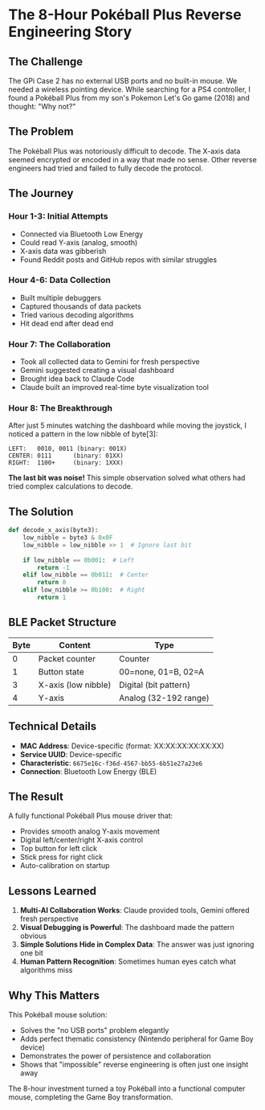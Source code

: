 # The 8-Hour Pokéball Plus Reverse Engineering Story

## The Challenge

The GPi Case 2 has no external USB ports and no built-in mouse. We needed a wireless pointing device. While searching for a PS4 controller, I found a Pokéball Plus from my son's Pokemon Let's Go game (2018) and thought: "Why not?"

## The Problem

The Pokéball Plus was notoriously difficult to decode. The X-axis data seemed encrypted or encoded in a way that made no sense. Other reverse engineers had tried and failed to fully decode the protocol.

## The Journey

### Hour 1-3: Initial Attempts
- Connected via Bluetooth Low Energy
- Could read Y-axis (analog, smooth)
- X-axis data was gibberish
- Found Reddit posts and GitHub repos with similar struggles

### Hour 4-6: Data Collection
- Built multiple debuggers
- Captured thousands of data packets
- Tried various decoding algorithms
- Hit dead end after dead end

### Hour 7: The Collaboration
- Took all collected data to Gemini for fresh perspective
- Gemini suggested creating a visual dashboard
- Brought idea back to Claude Code
- Claude built an improved real-time byte visualization tool

### Hour 8: The Breakthrough

After just 5 minutes watching the dashboard while moving the joystick, I noticed a pattern in the low nibble of byte[3]:

```
LEFT:   0010, 0011 (binary: 001X)
CENTER: 0111      (binary: 01XX)  
RIGHT:  1100+     (binary: 1XXX)
```

**The last bit was noise!** This simple observation solved what others had tried complex calculations to decode.

## The Solution

```python
def decode_x_axis(byte3):
    low_nibble = byte3 & 0x0F
    low_nibble = low_nibble >> 1  # Ignore last bit
    
    if low_nibble == 0b001:  # Left
        return -1
    elif low_nibble == 0b011:  # Center
        return 0
    elif low_nibble >= 0b100:  # Right
        return 1
```

## BLE Packet Structure

| Byte | Content | Type |
|------|---------|------|
| 0 | Packet counter | Counter |
| 1 | Button state | 00=none, 01=B, 02=A |
| 3 | X-axis (low nibble) | Digital (bit pattern) |
| 4 | Y-axis | Analog (32-192 range) |

## Technical Details

- **MAC Address**: Device-specific (format: XX:XX:XX:XX:XX:XX)
- **Service UUID**: Device-specific
- **Characteristic**: `6675e16c-f36d-4567-bb55-6b51e27a23e6`
- **Connection**: Bluetooth Low Energy (BLE)

## The Result

A fully functional Pokéball Plus mouse driver that:
- Provides smooth analog Y-axis movement
- Digital left/center/right X-axis control
- Top button for left click
- Stick press for right click
- Auto-calibration on startup

## Lessons Learned

1. **Multi-AI Collaboration Works**: Claude provided tools, Gemini offered fresh perspective
2. **Visual Debugging is Powerful**: The dashboard made the pattern obvious
3. **Simple Solutions Hide in Complex Data**: The answer was just ignoring one bit
4. **Human Pattern Recognition**: Sometimes human eyes catch what algorithms miss

## Why This Matters

This Pokéball mouse solution:
- Solves the "no USB ports" problem elegantly
- Adds perfect thematic consistency (Nintendo peripheral for Game Boy device)
- Demonstrates the power of persistence and collaboration
- Shows that "impossible" reverse engineering is often just one insight away

The 8-hour investment turned a toy Pokéball into a functional computer mouse, completing the Game Boy transformation.